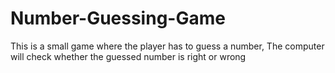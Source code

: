 # Number-Guessing-Game
This is a small game where the player has to guess a number, The computer will check whether the guessed number is right or wrong
